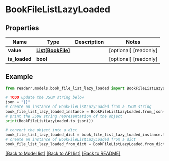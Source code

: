# BookFileListLazyLoaded


## Properties

Name | Type | Description | Notes
------------ | ------------- | ------------- | -------------
**value** | [**List[BookFile]**](BookFile.md) |  | [optional] [readonly] 
**is_loaded** | **bool** |  | [optional] [readonly] 

## Example

```python
from readarr.models.book_file_list_lazy_loaded import BookFileListLazyLoaded

# TODO update the JSON string below
json = "{}"
# create an instance of BookFileListLazyLoaded from a JSON string
book_file_list_lazy_loaded_instance = BookFileListLazyLoaded.from_json(json)
# print the JSON string representation of the object
print(BookFileListLazyLoaded.to_json())

# convert the object into a dict
book_file_list_lazy_loaded_dict = book_file_list_lazy_loaded_instance.to_dict()
# create an instance of BookFileListLazyLoaded from a dict
book_file_list_lazy_loaded_from_dict = BookFileListLazyLoaded.from_dict(book_file_list_lazy_loaded_dict)
```
[[Back to Model list]](../README.md#documentation-for-models) [[Back to API list]](../README.md#documentation-for-api-endpoints) [[Back to README]](../README.md)


